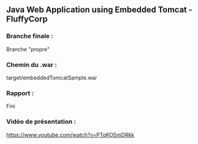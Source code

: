 ## Java Web Application using Embedded Tomcat - FluffyCorp

### Branche finale : 
Branche "propre"

### Chemin du .war : 
target/embeddedTomcatSample.war

### Rapport : 
Fini
  
### Vidéo de présentation : 
https://www.youtube.com/watch?v=PTqKOSmDRkk
